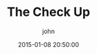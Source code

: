 ---
layout: post
current: post
navigation: True
tags: movies portfolio
class: post-template
subclass: 'post tag-rides'
author: john

title: The Check Up
date: 2015-01-08 20:50:00
description: 
permalink: /checkup/

video-id: F1RnIHUL2Pc
---